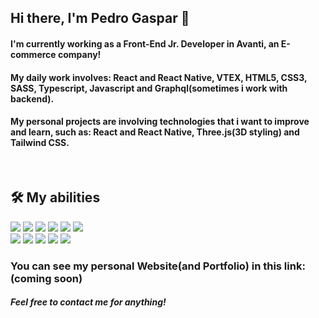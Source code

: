 ## Hi there, I'm Pedro Gaspar 👋


#### I'm currently working as a Front-End Jr. Developer in Avanti, an E-commerce company!
#### My daily work involves: React and React Native, VTEX, HTML5, CSS3, SASS, Typescript, Javascript and Graphql(sometimes i work with backend).
#### My personal projects are involving technologies that i want to improve and learn, such as: React and React Native, Three.js(3D styling) and Tailwind CSS.
<br />

## 🛠 My abilities

<img src="https://img.shields.io/badge/JavaScript-323330?style=for-the-badge&logo=javascript&logoColor=F7DF1E" />  <img src="https://img.shields.io/badge/React_Native-20232A?style=for-the-badge&logo=react&logoColor=61DAFB" />  <img src="https://img.shields.io/badge/React-20232A?style=for-the-badge&logo=react&logoColor=61DAFB" />  <img src="https://img.shields.io/badge/ThreeJs-black?style=for-the-badge&logo=three.js&logoColor=white" />  <img src="https://img.shields.io/badge/TypeScript-007ACC?style=for-the-badge&logo=typescript&logoColor=white" /> <img src="https://img.shields.io/badge/Node.js-43853D?style=for-the-badge&logo=node.js&logoColor=white" />
<br />
<img src="https://img.shields.io/badge/HTML5-E34F26?style=for-the-badge&logo=html5&logoColor=white" />  <img src="https://img.shields.io/badge/CSS3-1572B6?style=for-the-badge&logo=css3&logoColor=white" />  <img src="https://img.shields.io/badge/Sass-CC6699?style=for-the-badge&logo=sass&logoColor=white" />  <img src="https://img.shields.io/badge/Tailwind_CSS-38B2AC?style=for-the-badge&logo=tailwind-css&logoColor=white" />  <img src="https://img.shields.io/badge/Apollo%20GraphQL-311C87?&style=for-the-badge&logo=Apollo%20GraphQL&logoColor=white" />


### You can see my personal Website(and Portfolio) in this link: (coming soon)

##### Feel free to contact me for anything!



